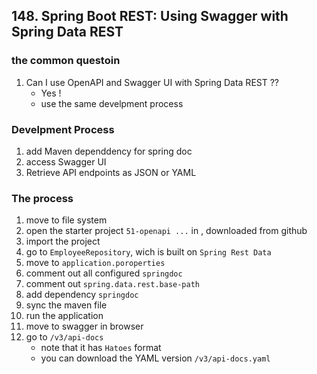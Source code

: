 ## 148. Spring Boot REST: Using Swagger with Spring Data REST

### the common questoin 
1. Can I use OpenAPI and Swagger UI with Spring Data REST ?? 
   * Yes ! 
   * use the same develpment process 

### Develpment Process 
1. add Maven dependdency for spring doc
2. access Swagger UI 
3. Retrieve API endpoints as JSON or YAML 

### The process 
1. move to file system 
2. open the starter project `51-openapi ...` in , downloaded from github 
3. import the project 
4. go to `EmployeeRepository`, wich is built on `Spring Rest Data`
5. move to `application.poroperties`
6. comment out all configured `springdoc`
7. comment out `spring.data.rest.base-path`
8. add dependency `springdoc`
9. sync the maven file 
10. run the application 
11. move to swagger in browser 
12. go to `/v3/api-docs`
    * note that it has `Hatoes` format 
    * you can download the YAML version `/v3/api-docs.yaml`
